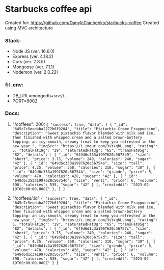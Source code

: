 # Starbucks coffee api

Created for: https://github.com/DanyloDiachenko/starbucks-coffee
Created using MVC architecture

### Stack:
- Node JS (ver. 16.6.0)
- Express (ver. 4.18.2)
- Cors (ver. 2.8.5)
- Mongoose (ver. 7.1.1)
- Nodemon (ver. 2.0.22)

### fil .env:
- DB_URL=mongodb+srv://...
- PORT=9002

### Docs:
1.  "/coffees": 
200: 
`{
    "success": true,
    "data": [
		{
            "_id": "645e7c5ecdaba2272b6f9204",
            "title": "Pistachio Creme Frappuccino",
            "description": "Sweet pistachio flavor blended with milk and ice, then finished with whipped cream and a salted brown-buttery topping: an icy-smooth, creamy treat to keep you refreshed in the new year.",
            "imgSrc": "https://i.imgur.com/3sYxghL.png",
            "rating": 5,
            "totalFat19g": "29",
            "saturatedFat3g": "65",
            "transFat05g": "82",
            "details": [
                {
                    "_id": "649d6c353a1997620c567549",
                    "size": "short",
                    "price": 3.75,
                    "volume": 240,
                    "calories": 240,
                    "sugar": "42"
                },
                {
                    "_id": "649d6c353a1997620c56754a",
                    "size": "tall",
                    "price": 4.25,
                    "volume": 350,
                    "calories": 310,
                    "sugar": "30"
                },
                {
                    "_id": "649d6c353a1997620c56754b",
                    "size": "grande",
                    "price": 5,
                    "volume": 470,
                    "calories": 420,
                    "sugar": "42"
                },
                {
                    "_id": "649d6c353a1997620c56754c",
                    "size": "venti",
                    "price": 6,
                    "volume": 590,
                    "calories": 535,
                    "sugar": "42"
                }
            ],
            "createdAt": "2023-02-19T00:00:00.000Z"
        },
	]
}`

2. "/coffees/:id"
`{
    "success": true,
    "data": {
        "_id": "645e7c5ecdaba2272b6f9204",
        "title": "Pistachio Creme Frappuccino",
        "description": "Sweet pistachio flavor blended with milk and ice, then finished with whipped cream and a salted brown-buttery topping: an icy-smooth, creamy treat to keep you refreshed in the new year.",
        "imgSrc": "https://i.imgur.com/3sYxghL.png",
        "rating": 5,
        "totalFat19g": "29",
        "saturatedFat3g": "65",
        "transFat05g": "82",
        "details": [
            {
                "_id": "649d6d1c3a1997620c56757c",
                "size": "short",
                "price": 3.75,
                "volume": 240,
                "calories": 240,
                "sugar": "42"
            },
            {
                "_id": "649d6d1c3a1997620c56757d",
                "size": "tall",
                "price": 4.25,
                "volume": 350,
                "calories": 310,
                "sugar": "30"
            },
            {
                "_id": "649d6d1c3a1997620c56757e",
                "size": "grande",
                "price": 5,
                "volume": 470,
                "calories": 420,
                "sugar": "42"
            },
            {
                "_id": "649d6d1c3a1997620c56757f",
                "size": "venti",
                "price": 6,
                "volume": 590,
                "calories": 535,
                "sugar": "42"
            }
        ],
        "createdAt": "2023-02-19T00:00:00.000Z"
    }
}`
